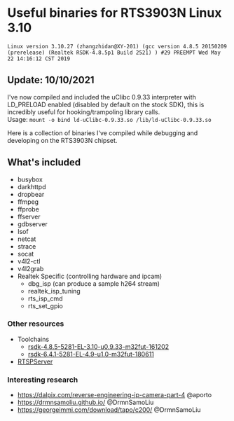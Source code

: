 # Useful binaries for RTS3903N Linux 3.10
`Linux version 3.10.27 (zhangzhidan@XY-201) (gcc version 4.8.5 20150209 (prerelease) (Realtek RSDK-4.8.5p1 Build 2521) ) #29 PREEMPT Wed May 22 14:16:12 CST 2019
`

## Update: 10/10/2021
I've now compiled and included the uClibc 0.9.33 interpreter with LD_PRELOAD enabled (disabled by default on the stock SDK), this is incredibly useful for hooking/trampoling library calls.\
Usage: `mount -o bind ld-uClibc-0.9.33.so /lib/ld-uClibc-0.9.33.so`

Here is a collection of binaries I've compiled while debugging and developing on the RTS3903N chipset.
## What's included
- busybox
- darkhttpd
- dropbear
- ffmpeg
- ffprobe
- ffserver
- gdbserver
- lsof
- netcat
- strace
- socat
- v4l2-ctl
- v4l2grab
- Realtek Specific (controlling hardware and ipcam)
    - dbg_isp (can produce a sample h264 stream)
    - realtek_isp_tuning
    - rts_isp_cmd
    - rts_set_gpio

### Other resources
- Toolchains
    - [rsdk-4.8.5-5281-EL-3.10-u0.9.33-m32fut-161202](https://github.com/cjj25/RTS3903N-rsdk-4.8.5-5281)
    - [rsdk-6.4.1-5281-EL-4.9-u1.0-m32fut-180611](https://github.com/cjj25/RTS3903N-rsdk-4.8.5-5281)
- [RTSPServer](https://github.com/cjj25/Yi-RTS3903N-RTSPServer)

### Interesting research
- https://dalpix.com/reverse-engineering-ip-camera-part-4 @aporto
- https://drmnsamoliu.github.io/ @DrmnSamoLiu
- https://georgeimmi.com/download/tapo/c200/ @DrmnSamoLiu
